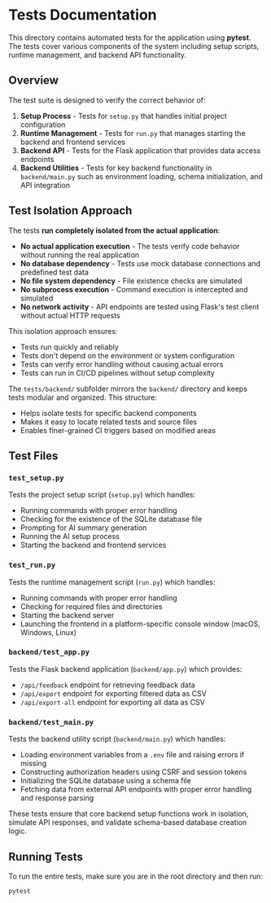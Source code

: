 # Tests Documentation

This directory contains automated tests for the application using **pytest**. The tests cover various components of the system including setup scripts, runtime management, and backend API functionality.

## Overview

The test suite is designed to verify the correct behavior of:

1. **Setup Process** - Tests for `setup.py` that handles initial project configuration
2. **Runtime Management** - Tests for `run.py` that manages starting the backend and frontend services
3. **Backend API** - Tests for the Flask application that provides data access endpoints
4. **Backend Utilities** - Tests for key backend functionality in `backend/main.py` such as environment loading, schema initialization, and API integration


## Test Isolation Approach

The tests **run completely isolated from the actual application**:

- **No actual application execution** - The tests verify code behavior without running the real application
- **No database dependency** - Tests use mock database connections and predefined test data
- **No file system dependency** - File existence checks are simulated
- **No subprocess execution** - Command execution is intercepted and simulated
- **No network activity** - API endpoints are tested using Flask's test client without actual HTTP requests

This isolation approach ensures:
- Tests run quickly and reliably
- Tests don't depend on the environment or system configuration
- Tests can verify error handling without causing actual errors
- Tests can run in CI/CD pipelines without setup complexity

The `tests/backend/` subfolder mirrors the `backend/` directory and keeps tests modular and organized. This structure:

- Helps isolate tests for specific backend components
- Makes it easy to locate related tests and source files
- Enables finer-grained CI triggers based on modified areas

## Test Files

### `test_setup.py`

Tests the project setup script (`setup.py`) which handles:

- Running commands with proper error handling
- Checking for the existence of the SQLite database file
- Prompting for AI summary generation
- Running the AI setup process
- Starting the backend and frontend services

### `test_run.py`

Tests the runtime management script (`run.py`) which handles:

- Running commands with proper error handling
- Checking for required files and directories
- Starting the backend server
- Launching the frontend in a platform-specific console window (macOS, Windows, Linux)

### `backend/test_app.py`

Tests the Flask backend application (`backend/app.py`) which provides:

- `/api/feedback` endpoint for retrieving feedback data
- `/api/export` endpoint for exporting filtered data as CSV
- `/api/export-all` endpoint for exporting all data as CSV

### `backend/test_main.py`

Tests the backend utility script (`backend/main.py`) which handles:

- Loading environment variables from a `.env` file and raising errors if missing
- Constructing authorization headers using CSRF and session tokens
- Initializing the SQLite database using a schema file
- Fetching data from external API endpoints with proper error handling and response parsing

These tests ensure that core backend setup functions work in isolation, simulate API responses, and validate schema-based database creation logic.

## Running Tests

To run the entire tests, make sure you are in the root directory and then run:

```bash
pytest